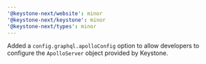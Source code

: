 ```yaml
---
'@keystone-next/website': minor
'@keystone-next/keystone': minor
'@keystone-next/types': minor
---
```


Added a `config.graphql.apolloConfig` option to allow developers to configure the `ApolloServer` object provided by Keystone.
